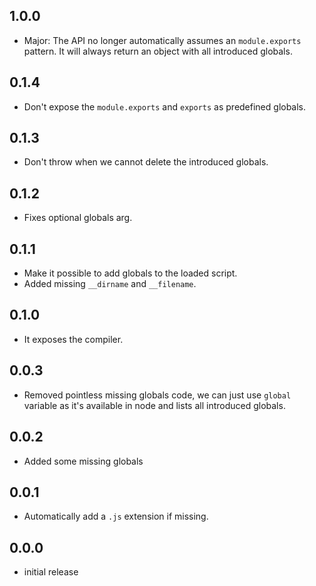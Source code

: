 ## 1.0.0
- Major: The API no longer automatically assumes an `module.exports` pattern. It
  will always return an object with all introduced globals.

## 0.1.4
- Don't expose the `module.exports` and `exports` as predefined globals.

## 0.1.3
- Don't throw when we cannot delete the introduced globals.

## 0.1.2
- Fixes optional globals arg.

## 0.1.1
- Make it possible to add globals to the loaded script.
- Added missing `__dirname` and `__filename`.

## 0.1.0
- It exposes the compiler.

## 0.0.3
- Removed pointless missing globals code, we can just use `global` variable as
  it's available in node and lists all introduced globals.

## 0.0.2
- Added some missing globals

## 0.0.1
- Automatically add a `.js` extension if missing.

## 0.0.0
- initial release
